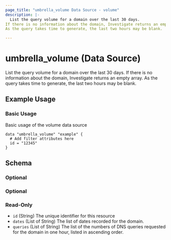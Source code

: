 ```yaml
---
page_title: "umbrella_volume Data Source - volume"
description: |-
  List the query volume for a domain over the last 30 days.
If there is no information about the domain, Investigate returns an empty array.
As the query takes time to generate, the last two hours may be blank.

---
```


# umbrella_volume (Data Source)

List the query volume for a domain over the last 30 days.
If there is no information about the domain, Investigate returns an empty array.
As the query takes time to generate, the last two hours may be blank.


## Example Usage


### Basic Usage

Basic usage of the volume data source

```hcl
data "umbrella_volume" "example" {
  # Add filter attributes here
  id = "12345"
}
```



## Schema

### Optional



### Optional



### Read-Only

- `id` (String) The unique identifier for this resource
- `dates` (List of String) The list of dates recorded for the domain.
- `queries` (List of String) The list of the numbers of DNS queries requested for the domain in one hour, listed in ascending order.




